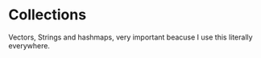 # Collections

Vectors, Strings and hashmaps, very important beacuse I use this literally everywhere.
